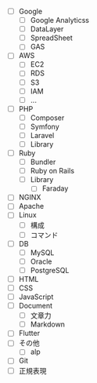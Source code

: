 - [ ] Google
  - [ ] Google Analyticss
  - [ ] DataLayer
  - [ ] SpreadSheet
  - [ ] GAS
- [ ] AWS
  - [ ] EC2
  - [ ] RDS
  - [ ] S3
  - [ ] IAM
  - [ ] ...
- [ ] PHP
  - [ ] Composer
  - [ ] Symfony
  - [ ] Laravel
  - [ ] Library
- [ ] Ruby
  - [ ] Bundler
  - [ ] Ruby on Rails
  - [ ] Library
    - [ ] Faraday
- [ ] NGINX
- [ ] Apache
- [ ] Linux
  - [ ] 構成
  - [ ] コマンド
- [ ] DB
  - [ ] MySQL
  - [ ] Oracle
  - [ ] PostgreSQL
- [ ] HTML
- [ ] CSS
- [ ] JavaScript
- [ ] Document
  - [ ] 文章力
  - [ ] Markdown
- [ ] Flutter
- [ ] その他
  - [ ] alp
- [ ] Git
- [ ] 正規表現

